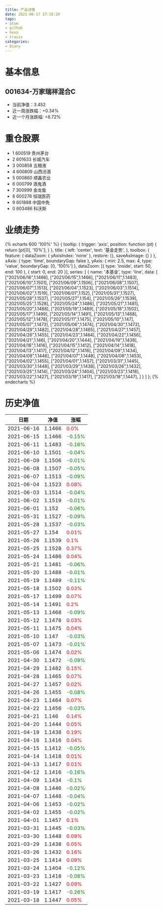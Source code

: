 ```yaml
---
title: 产品详情
date: 2021-06-17 17:18:29
tags:
- atom
- github
- hexo
- travis
categories:
- Diary
---
```


# 基本信息
## 001634-万家瑞祥混合C
- 当前净值：3.452
- 近一周涨跌幅：+0.34%
- 近一个月涨跌幅: +8.72%

# 重仓股票
- 1 600519 贵州茅台
- 2 601633 长城汽车
- 3 000858 五粮液
- 4 600809 山西汾酒
- 5 000860 顺鑫农业
- 6 000799 酒鬼酒
- 7 300999 金龙鱼
- 8 600276 恒瑞医药
- 9 601888 中国中免
- 0 603486 科沃斯

# 业绩走势

{% echarts 600 '100%' %}
{
  tooltip: {
        trigger: 'axis',
        position: function (pt) {
            return [pt[0], '10%'];
        }
    },
    title: {
        left: 'center',
        text: '基金走势',
    },
    toolbox: {
        feature: {
            dataZoom: {
                yAxisIndex: 'none'
            },
            restore: {},
            saveAsImage: {}
        }
    },
    xAxis: {
        type: 'time',
        boundaryGap: false
    },
    yAxis: {
        min: 2.5,
        max: 4,
        type: 'value',
        boundaryGap: [0, '100%']
    },
    dataZoom: [{
        type: 'inside',
        start: 50,
        end: 100
    }, {
        start: 0,
        end: 20
    }],
    series: [
        {
            name: '本基金',
            type: 'line',
            data: [
["2021/06/16",1.1466],
["2021/06/15",1.1466],
["2021/06/11",1.1483],
["2021/06/10",1.1501],
["2021/06/09",1.1506],
["2021/06/08",1.1507],
["2021/06/07",1.1513],
["2021/06/04",1.1523],
["2021/06/03",1.1514],
["2021/06/02",1.1519],
["2021/06/01",1.152],
["2021/05/31",1.1527],
["2021/05/28",1.1537],
["2021/05/27",1.154],
["2021/05/26",1.1539],
["2021/05/25",1.1528],
["2021/05/24",1.1486],
["2021/05/21",1.1481],
["2021/05/20",1.1488],
["2021/05/19",1.1489],
["2021/05/18",1.1502],
["2021/05/17",1.1499],
["2021/05/14",1.1491],
["2021/05/13",1.1468],
["2021/05/12",1.1478],
["2021/05/11",1.1475],
["2021/05/10",1.147],
["2021/05/07",1.1473],
["2021/05/06",1.1474],
["2021/04/30",1.1472],
["2021/04/29",1.1482],
["2021/04/28",1.1465],
["2021/04/27",1.1457],
["2021/04/26",1.1455],
["2021/04/23",1.1464],
["2021/04/22",1.1456],
["2021/04/21",1.146],
["2021/04/20",1.1444],
["2021/04/19",1.1438],
["2021/04/16",1.1416],
["2021/04/15",1.1412],
["2021/04/14",1.1418],
["2021/04/13",1.1417],
["2021/04/12",1.1416],
["2021/04/09",1.1434],
["2021/04/08",1.1446],
["2021/04/07",1.1448],
["2021/04/06",1.1453],
["2021/04/02",1.1455],
["2021/04/01",1.1457],
["2021/03/31",1.1445],
["2021/03/30",1.1448],
["2021/03/29",1.1438],
["2021/03/26",1.1432],
["2021/03/25",1.1414],
["2021/03/24",1.1404],
["2021/03/23",1.1418],
["2021/03/22",1.1427],
["2021/03/19",1.1417],
["2021/03/18",1.1447],
]
        }
    ]
};
{% endecharts %}

# 历史净值

| 日期 | 净值 | 涨幅 |
| --- | --- | --- |
|2021-06-16|1.1466|<font color=red>0.0%</font>|
|2021-06-15|1.1466|<font color=green>-0.15%</font>|
|2021-06-11|1.1483|<font color=green>-0.16%</font>|
|2021-06-10|1.1501|<font color=green>-0.04%</font>|
|2021-06-09|1.1506|<font color=green>-0.01%</font>|
|2021-06-08|1.1507|<font color=green>-0.05%</font>|
|2021-06-07|1.1513|<font color=green>-0.09%</font>|
|2021-06-04|1.1523|<font color=red>0.08%</font>|
|2021-06-03|1.1514|<font color=green>-0.04%</font>|
|2021-06-02|1.1519|<font color=green>-0.01%</font>|
|2021-06-01|1.152|<font color=green>-0.06%</font>|
|2021-05-31|1.1527|<font color=green>-0.09%</font>|
|2021-05-28|1.1537|<font color=green>-0.03%</font>|
|2021-05-27|1.154|<font color=red>0.01%</font>|
|2021-05-26|1.1539|<font color=red>0.1%</font>|
|2021-05-25|1.1528|<font color=red>0.37%</font>|
|2021-05-24|1.1486|<font color=red>0.04%</font>|
|2021-05-21|1.1481|<font color=green>-0.06%</font>|
|2021-05-20|1.1488|<font color=green>-0.01%</font>|
|2021-05-19|1.1489|<font color=green>-0.11%</font>|
|2021-05-18|1.1502|<font color=red>0.03%</font>|
|2021-05-17|1.1499|<font color=red>0.07%</font>|
|2021-05-14|1.1491|<font color=red>0.2%</font>|
|2021-05-13|1.1468|<font color=green>-0.09%</font>|
|2021-05-12|1.1478|<font color=red>0.03%</font>|
|2021-05-11|1.1475|<font color=red>0.04%</font>|
|2021-05-10|1.147|<font color=green>-0.03%</font>|
|2021-05-07|1.1473|<font color=green>-0.01%</font>|
|2021-05-06|1.1474|<font color=red>0.02%</font>|
|2021-04-30|1.1472|<font color=green>-0.09%</font>|
|2021-04-29|1.1482|<font color=red>0.15%</font>|
|2021-04-28|1.1465|<font color=red>0.07%</font>|
|2021-04-27|1.1457|<font color=red>0.02%</font>|
|2021-04-26|1.1455|<font color=green>-0.08%</font>|
|2021-04-23|1.1464|<font color=red>0.07%</font>|
|2021-04-22|1.1456|<font color=green>-0.03%</font>|
|2021-04-21|1.146|<font color=red>0.14%</font>|
|2021-04-20|1.1444|<font color=red>0.05%</font>|
|2021-04-19|1.1438|<font color=red>0.19%</font>|
|2021-04-16|1.1416|<font color=red>0.04%</font>|
|2021-04-15|1.1412|<font color=green>-0.05%</font>|
|2021-04-14|1.1418|<font color=red>0.01%</font>|
|2021-04-13|1.1417|<font color=red>0.01%</font>|
|2021-04-12|1.1416|<font color=green>-0.16%</font>|
|2021-04-09|1.1434|<font color=green>-0.1%</font>|
|2021-04-08|1.1446|<font color=green>-0.02%</font>|
|2021-04-07|1.1448|<font color=green>-0.04%</font>|
|2021-04-06|1.1453|<font color=green>-0.02%</font>|
|2021-04-02|1.1455|<font color=green>-0.02%</font>|
|2021-04-01|1.1457|<font color=red>0.1%</font>|
|2021-03-31|1.1445|<font color=green>-0.03%</font>|
|2021-03-30|1.1448|<font color=red>0.09%</font>|
|2021-03-29|1.1438|<font color=red>0.05%</font>|
|2021-03-26|1.1432|<font color=red>0.16%</font>|
|2021-03-25|1.1414|<font color=red>0.09%</font>|
|2021-03-24|1.1404|<font color=green>-0.12%</font>|
|2021-03-23|1.1418|<font color=green>-0.08%</font>|
|2021-03-22|1.1427|<font color=red>0.09%</font>|
|2021-03-19|1.1417|<font color=green>-0.26%</font>|
|2021-03-18|1.1447|<font color=red>0.05%</font>|
